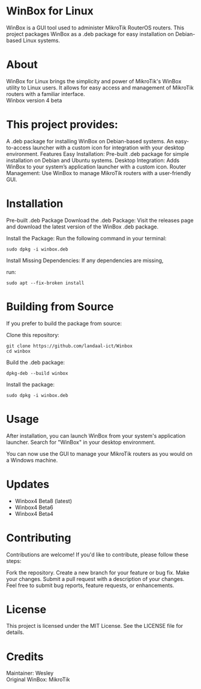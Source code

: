 # WinBox for Linux

WinBox is a GUI tool used to administer MikroTik RouterOS routers. This project packages WinBox as a .deb package for easy installation on Debian-based Linux systems.


# About
WinBox for Linux brings the simplicity and power of MikroTik's WinBox utility to Linux users. It allows for easy access and management of MikroTik routers with a familiar interface.  
Winbox version 4 beta

# This project provides:

A .deb package for installing WinBox on Debian-based systems.
An easy-to-access launcher with a custom icon for integration with your desktop environment.
Features
Easy Installation: Pre-built .deb package for simple installation on Debian and Ubuntu systems.
Desktop Integration: Adds WinBox to your system’s application launcher with a custom icon.
Router Management: Use WinBox to manage MikroTik routers with a user-friendly GUI.

# Installation
Pre-built .deb Package
Download the .deb Package: Visit the releases page and download the latest version of the WinBox .deb package.

Install the Package: Run the following command in your terminal:

```
sudo dpkg -i winbox.deb
```
Install Missing Dependencies: If any dependencies are missing, 

run:

```
sudo apt --fix-broken install
```

# Building from Source
If you prefer to build the package from source:

Clone this repository:

```
git clone https://github.com/landaal-ict/Winbox
cd winbox
```
Build the .deb package:

```
dpkg-deb --build winbox
````
Install the package:


```
sudo dpkg -i winbox.deb
````
# Usage
After installation, you can launch WinBox from your system's application launcher. Search for "WinBox" in your desktop environment.


You can now use the GUI to manage your MikroTik routers as you would on a Windows machine.

# Updates
- Winbox4 Beta8 (latest)
- Winbox4 Beta6
- Winbox4 Beta4

# Contributing
Contributions are welcome! If you'd like to contribute, please follow these steps:

Fork the repository.
Create a new branch for your feature or bug fix.
Make your changes.
Submit a pull request with a description of your changes.
Feel free to submit bug reports, feature requests, or enhancements.

# License
This project is licensed under the MIT License. See the LICENSE file for details.

# Credits
Maintainer: Wesley  
Original WinBox: MikroTik